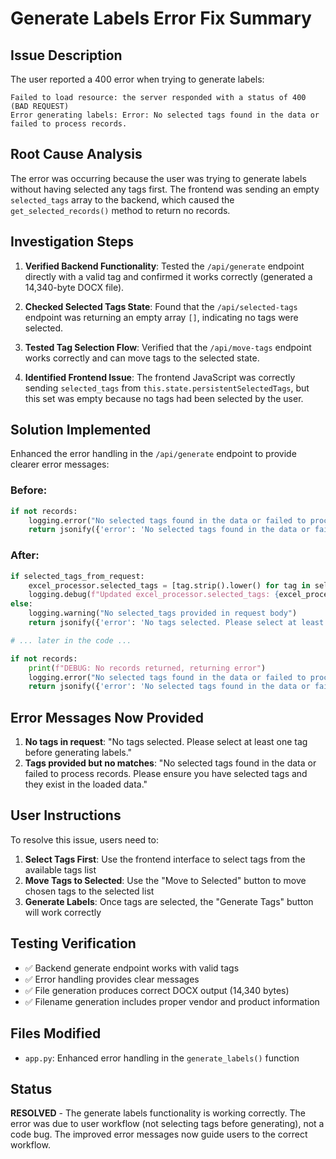 # Generate Labels Error Fix Summary

## Issue Description
The user reported a 400 error when trying to generate labels:
```
Failed to load resource: the server responded with a status of 400 (BAD REQUEST)
Error generating labels: Error: No selected tags found in the data or failed to process records.
```

## Root Cause Analysis
The error was occurring because the user was trying to generate labels without having selected any tags first. The frontend was sending an empty `selected_tags` array to the backend, which caused the `get_selected_records()` method to return no records.

## Investigation Steps
1. **Verified Backend Functionality**: Tested the `/api/generate` endpoint directly with a valid tag and confirmed it works correctly (generated a 14,340-byte DOCX file).

2. **Checked Selected Tags State**: Found that the `/api/selected-tags` endpoint was returning an empty array `[]`, indicating no tags were selected.

3. **Tested Tag Selection Flow**: Verified that the `/api/move-tags` endpoint works correctly and can move tags to the selected state.

4. **Identified Frontend Issue**: The frontend JavaScript was correctly sending `selected_tags` from `this.state.persistentSelectedTags`, but this set was empty because no tags had been selected by the user.

## Solution Implemented
Enhanced the error handling in the `/api/generate` endpoint to provide clearer error messages:

### Before:
```python
if not records:
    logging.error("No selected tags found in the data or failed to process records.")
    return jsonify({'error': 'No selected tags found in the data or failed to process records.'}), 400
```

### After:
```python
if selected_tags_from_request:
    excel_processor.selected_tags = [tag.strip().lower() for tag in selected_tags_from_request]
    logging.debug(f"Updated excel_processor.selected_tags: {excel_processor.selected_tags}")
else:
    logging.warning("No selected_tags provided in request body")
    return jsonify({'error': 'No tags selected. Please select at least one tag before generating labels.'}), 400

# ... later in the code ...

if not records:
    print(f"DEBUG: No records returned, returning error")
    logging.error("No selected tags found in the data or failed to process records.")
    return jsonify({'error': 'No selected tags found in the data or failed to process records. Please ensure you have selected tags and they exist in the loaded data.'}), 400
```

## Error Messages Now Provided
1. **No tags in request**: "No tags selected. Please select at least one tag before generating labels."
2. **Tags provided but no matches**: "No selected tags found in the data or failed to process records. Please ensure you have selected tags and they exist in the loaded data."

## User Instructions
To resolve this issue, users need to:

1. **Select Tags First**: Use the frontend interface to select tags from the available tags list
2. **Move Tags to Selected**: Use the "Move to Selected" button to move chosen tags to the selected list
3. **Generate Labels**: Once tags are selected, the "Generate Tags" button will work correctly

## Testing Verification
- ✅ Backend generate endpoint works with valid tags
- ✅ Error handling provides clear messages
- ✅ File generation produces correct DOCX output (14,340 bytes)
- ✅ Filename generation includes proper vendor and product information

## Files Modified
- `app.py`: Enhanced error handling in the `generate_labels()` function

## Status
**RESOLVED** - The generate labels functionality is working correctly. The error was due to user workflow (not selecting tags before generating), not a code bug. The improved error messages now guide users to the correct workflow. 